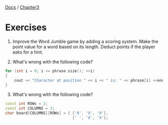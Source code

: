 [Docs](../../docs/) / [Chapter3](../)
# Exercises

1. Improve the Word Jumble game by adding a scoring system. Make the point value for a word based on its length. Deduct points if the player asks for a hint.

2. What's wrong with the following code?

```cpp
for (int i = 0; i <= phrase.size(); ++i)
{
    cout << "Character at position " << i << " is: " << phrase[i] <<endl;
}
```

3. What's wrong with the following code?

```cpp
const int ROWs = 2;
const int COLUMNS = 3;
char board[COLUMNS][ROWs] = { {'0', 'X', '0'},
                              {' ', 'X', 'X'};
```